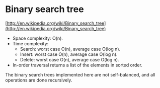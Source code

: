 # Binary search tree

[http://en.wikipedia.org/wiki/Binary_search_tree](http://en.wikipedia.org/wiki/Binary_search_tree)

* Space complexity: O(n).
* Time complexity:
    * Search: worst case O(n), average case O(log n).
    * Insert: worst case O(n), average case O(log n).
    * Delete: worst case O(n), average case O(log n).
* In-order traversal returns a list of the elements in sorted order.

The binary search trees implemented here are not self-balanced, and all operations are done recursively.
